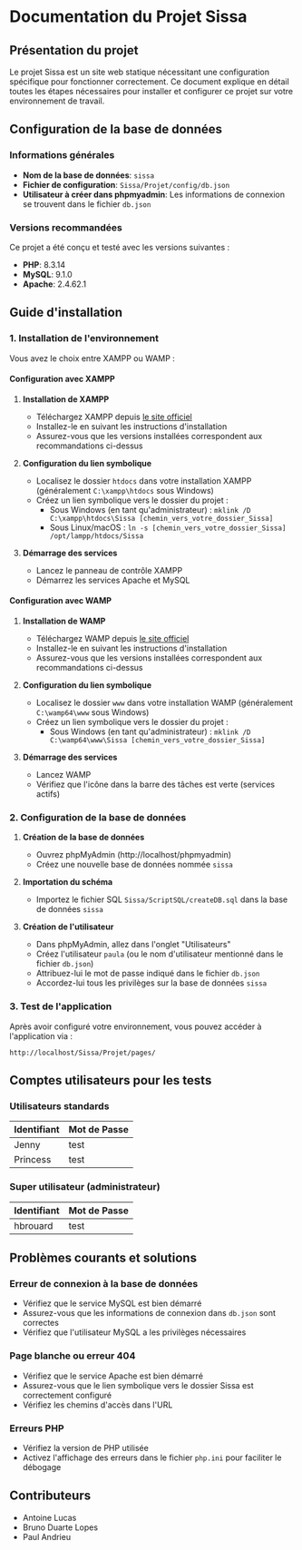 # Documentation du Projet Sissa

## Présentation du projet

Le projet Sissa est un site web statique nécessitant une configuration spécifique pour fonctionner correctement. Ce document explique en détail toutes les étapes nécessaires pour installer et configurer ce projet sur votre environnement de travail.

## Configuration de la base de données

### Informations générales

- **Nom de la base de données**: `sissa`
- **Fichier de configuration**: `Sissa/Projet/config/db.json`
- **Utilisateur à créer dans phpmyadmin**: Les informations de connexion se trouvent dans le fichier `db.json`

### Versions recommandées

Ce projet a été conçu et testé avec les versions suivantes :

- **PHP**: 8.3.14
- **MySQL**: 9.1.0
- **Apache**: 2.4.62.1

## Guide d'installation

### 1. Installation de l'environnement

Vous avez le choix entre XAMPP ou WAMP :

#### Configuration avec XAMPP

1. **Installation de XAMPP**
   - Téléchargez XAMPP depuis [le site officiel](https://www.apachefriends.org/fr/index.html)
   - Installez-le en suivant les instructions d'installation
   - Assurez-vous que les versions installées correspondent aux recommandations ci-dessus

2. **Configuration du lien symbolique**
   - Localisez le dossier `htdocs` dans votre installation XAMPP (généralement `C:\xampp\htdocs` sous Windows)
   - Créez un lien symbolique vers le dossier du projet :
     - Sous Windows (en tant qu'administrateur) : `mklink /D C:\xampp\htdocs\Sissa [chemin_vers_votre_dossier_Sissa]`
     - Sous Linux/macOS : `ln -s [chemin_vers_votre_dossier_Sissa] /opt/lampp/htdocs/Sissa`

3. **Démarrage des services**
   - Lancez le panneau de contrôle XAMPP
   - Démarrez les services Apache et MySQL

#### Configuration avec WAMP

1. **Installation de WAMP**
   - Téléchargez WAMP depuis [le site officiel](https://www.wampserver.com/)
   - Installez-le en suivant les instructions d'installation
   - Assurez-vous que les versions installées correspondent aux recommandations ci-dessus

2. **Configuration du lien symbolique**
   - Localisez le dossier `www` dans votre installation WAMP (généralement `C:\wamp64\www` sous Windows)
   - Créez un lien symbolique vers le dossier du projet :
     - Sous Windows (en tant qu'administrateur) : `mklink /D C:\wamp64\www\Sissa [chemin_vers_votre_dossier_Sissa]`

3. **Démarrage des services**
   - Lancez WAMP
   - Vérifiez que l'icône dans la barre des tâches est verte (services actifs)

### 2. Configuration de la base de données

1. **Création de la base de données**
   - Ouvrez phpMyAdmin (http://localhost/phpmyadmin)
   - Créez une nouvelle base de données nommée `sissa`

2. **Importation du schéma**
   - Importez le fichier SQL `Sissa/ScriptSQL/createDB.sql` dans la base de données `sissa`

3. **Création de l'utilisateur**
   - Dans phpMyAdmin, allez dans l'onglet "Utilisateurs"
   - Créez l'utilisateur `paula` (ou le nom d'utilisateur mentionné dans le fichier `db.json`)
   - Attribuez-lui le mot de passe indiqué dans le fichier `db.json`
   - Accordez-lui tous les privilèges sur la base de données `sissa`

### 3. Test de l'application

Après avoir configuré votre environnement, vous pouvez accéder à l'application via :

```
http://localhost/Sissa/Projet/pages/
```

## Comptes utilisateurs pour les tests

### Utilisateurs standards

| Identifiant | Mot de Passe |
|-------------|--------------|
| Jenny       | test         |
| Princess    | test         |

### Super utilisateur (administrateur)

| Identifiant | Mot de Passe |
|-------------|--------------|
| hbrouard    | test         |

## Problèmes courants et solutions

### Erreur de connexion à la base de données
- Vérifiez que le service MySQL est bien démarré
- Assurez-vous que les informations de connexion dans `db.json` sont correctes
- Vérifiez que l'utilisateur MySQL a les privilèges nécessaires

### Page blanche ou erreur 404
- Vérifiez que le service Apache est bien démarré
- Assurez-vous que le lien symbolique vers le dossier Sissa est correctement configuré
- Vérifiez les chemins d'accès dans l'URL

### Erreurs PHP
- Vérifiez la version de PHP utilisée
- Activez l'affichage des erreurs dans le fichier `php.ini` pour faciliter le débogage

## Contributeurs

- Antoine Lucas
- Bruno Duarte Lopes
- Paul Andrieu